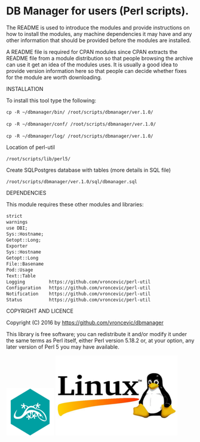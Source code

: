 DB Manager for users (Perl scripts).
================================================================================

The README is used to introduce the modules and provide instructions on
how to install the modules, any machine dependencies it may have and any
other information that should be provided before the modules are installed.

A README file is required for CPAN modules since CPAN extracts the
README file from a module distribution so that people browsing the
archive can use it get an idea of the modules uses. It is usually a
good idea to provide version information here so that people can
decide whether fixes for the module are worth downloading.

INSTALLATION

To install this tool type the following:

	cp -R ~/dbmanager/bin/ /root/scripts/dbmanager/ver.1.0/

	cp -R ~/dbmanager/conf/ /root/scripts/dbmanager/ver.1.0/

	cp -R ~/dbmanager/log/ /root/scripts/dbmanager/ver.1.0/

Location of perl-util

	/root/scripts/lib/perl5/

Create SQLPostgres database with tables (more details in SQL file)

	/root/scripts/dbmanager/ver.1.0/sql/dbmanager.sql

DEPENDENCIES

This module requires these other modules and libraries:

  	strict
	warnings
	use DBI;
	Sys::Hostname;
	Getopt::Long;
	Exporter
	Sys::Hostname
	Getopt::Long
	File::Basename
	Pod::Usage
	Text::Table
	Logging 		https://github.com/vroncevic/perl-util
	Configuration 	https://github.com/vroncevic/perl-util
	Notification 	https://github.com/vroncevic/perl-util
	Status 			https://github.com/vroncevic/perl-util

COPYRIGHT AND LICENCE

Copyright (C) 2016 by https://github.com/vroncevic/dbmanager

This library is free software; you can redistribute it and/or modify
it under the same terms as Perl itself, either Perl version 5.18.2 or,
at your option, any later version of Perl 5 you may have available.

![alt tag](https://raw.githubusercontent.com/vroncevic/dbmanager/master/perl_logo.png)
![alt tag](https://raw.githubusercontent.com/vroncevic/dbmanager/master/linux_logo.jpg)

